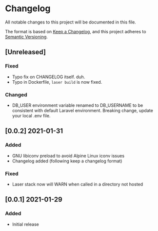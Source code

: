 # Changelog
All notable changes to this project will be documented in this file.

The format is based on [Keep a Changelog](https://keepachangelog.com/en/1.0.0/),
and this project adheres to [Semantic Versioning](https://semver.org/spec/v2.0.0.html).

## [Unreleased]
### Fixed
- Typo fix on CHANGELOG itself. duh.
- Typo in Dockerfile, `laser build` is now fixed.
### Changed
- DB_USER environment variable renamed to DB_USERNAME to be consistent with
  default Laravel environment. Breaking change, update your local .env file.

## [0.0.2] 2021-01-31
### Added
- GNU libiconv preload to avoid Alpine Linux iconv issues
- Changelog added (following keep a changelog format)
### Fixed
- Laser stack now will WARN when called in a directory not hosted

## [0.0.1] 2021-01-29
### Added
- Initial release
